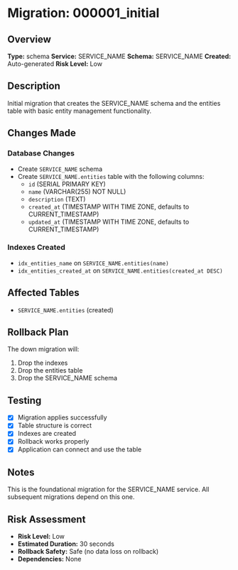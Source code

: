 # Migration: 000001_initial

## Overview
**Type:** schema
**Service:** SERVICE_NAME
**Schema:** SERVICE_NAME
**Created:** Auto-generated
**Risk Level:** Low

## Description
Initial migration that creates the SERVICE_NAME schema and the entities table with basic entity management functionality.

## Changes Made

### Database Changes
- Create `SERVICE_NAME` schema
- Create `SERVICE_NAME.entities` table with the following columns:
  - `id` (SERIAL PRIMARY KEY)
  - `name` (VARCHAR(255) NOT NULL)
  - `description` (TEXT)
  - `created_at` (TIMESTAMP WITH TIME ZONE, defaults to CURRENT_TIMESTAMP)
  - `updated_at` (TIMESTAMP WITH TIME ZONE, defaults to CURRENT_TIMESTAMP)

### Indexes Created
- `idx_entities_name` on `SERVICE_NAME.entities(name)`
- `idx_entities_created_at` on `SERVICE_NAME.entities(created_at DESC)`

## Affected Tables
- `SERVICE_NAME.entities` (created)

## Rollback Plan
The down migration will:
1. Drop the indexes
2. Drop the entities table
3. Drop the SERVICE_NAME schema

## Testing
- [x] Migration applies successfully
- [x] Table structure is correct
- [x] Indexes are created
- [x] Rollback works properly
- [x] Application can connect and use the table

## Notes
This is the foundational migration for the SERVICE_NAME service. All subsequent migrations depend on this one.

## Risk Assessment
- **Risk Level:** Low
- **Estimated Duration:** 30 seconds
- **Rollback Safety:** Safe (no data loss on rollback)
- **Dependencies:** None